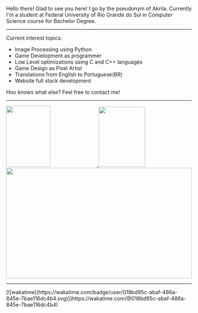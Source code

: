 Hello there! Glad to see you here!
I go by the pseudonym of Akrila. Currently I'm a student at Federal University of Rio Grande do Sul in Computer Science course for Bachelor Degree.
<hr>
Current interest topics:
<ul>
  <li> Image Processing using Python </li>
  <li> Game Development as programmer </li>
  <li> Low Level optimizations using C and C++ languages </li>
  <li> Game Design as Pixel Artist </li>
  <li> Translations from English to Portuguese(BR) </li>
  <li> Website full stack development </li>
</ul>

Hoo knows what else? Feel free to contact me!
<hr>
<a href="#">
  <img height=165 width=49% src="https://github-readme-stats.vercel.app/api?username=AkrilaMayNotBeAvailable&show_icons=true&count_private=true&theme=omni">
  <img height=163 width=50% src="https://github-readme-stats.vercel.app/api/top-langs/?username=AkrilaMayNotBeAvailable&layout=compact&theme=omni">
  <img height=300 width=100% src="https://github-readme-stats.vercel.app/api/wakatime?username=Akrila&theme=omni">
</a>
<hr>
[![wakatime](https://wakatime.com/badge/user/018bd95c-abaf-486a-845e-7bae116dc4b4.svg)](https://wakatime.com/@018bd95c-abaf-486a-845e-7bae116dc4b4)
<!---
AkrilaMayNotBeAvailable/AkrilaMayNotBeAvailable is a ✨ special ✨ repository because its `README.md` (this file) appears on your GitHub profile.
You can click the Preview link to take a look at your changes.
--->
